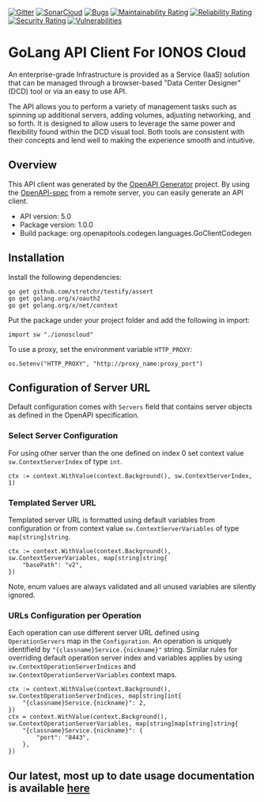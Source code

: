 [![Gitter](https://img.shields.io/gitter/room/ionos-cloud/sdk-general)](https://gitter.im/ionos-cloud/sdk-general)
[![SonarCloud](https://sonarcloud.io/images/project_badges/sonarcloud-orange.svg)](https://sonarcloud.io/dashboard?id=sdk-go)
[![Bugs](https://sonarcloud.io/api/project_badges/measure?project=sdk-go&metric=bugs&token=fb404d0cd27bc4bfd057afc86a3e76f1e4c2e340)](https://sonarcloud.io/dashboard?id=sdk-go)
[![Maintainability Rating](https://sonarcloud.io/api/project_badges/measure?project=sdk-go&metric=sqale_rating&token=fb404d0cd27bc4bfd057afc86a3e76f1e4c2e340)](https://sonarcloud.io/dashboard?id=sdk-go)
[![Reliability Rating](https://sonarcloud.io/api/project_badges/measure?project=sdk-go&metric=reliability_rating&token=fb404d0cd27bc4bfd057afc86a3e76f1e4c2e340)](https://sonarcloud.io/dashboard?id=sdk-go)
[![Security Rating](https://sonarcloud.io/api/project_badges/measure?project=sdk-go&metric=security_rating&token=fb404d0cd27bc4bfd057afc86a3e76f1e4c2e340)](https://sonarcloud.io/dashboard?id=sdk-go)
[![Vulnerabilities](https://sonarcloud.io/api/project_badges/measure?project=sdk-go&metric=vulnerabilities&token=fb404d0cd27bc4bfd057afc86a3e76f1e4c2e340)](https://sonarcloud.io/dashboard?id=sdk-go)

# GoLang API Client For IONOS Cloud

An enterprise-grade Infrastructure is provided as a Service (IaaS) solution that can be managed through a browser-based \"Data Center Designer\" (DCD) tool or via an easy to use API. 

The API allows you to perform a variety of management tasks such as spinning up additional servers, adding volumes, adjusting networking, and so forth. It is designed to allow users to leverage the same power and flexibility found within the DCD visual tool. Both tools are consistent with their concepts and lend well to making the experience smooth and intuitive.

## Overview
This API client was generated by the [OpenAPI Generator](https://openapi-generator.tech) project.  By using the [OpenAPI-spec](https://www.openapis.org/) from a remote server, you can easily generate an API client.

- API version: 5.0
- Package version: 1.0.0
- Build package: org.openapitools.codegen.languages.GoClientCodegen

## Installation

Install the following dependencies:

```shell
go get github.com/stretchr/testify/assert
go get golang.org/x/oauth2
go get golang.org/x/net/context
```

Put the package under your project folder and add the following in import:

```golang
import sw "./ionoscloud"
```

To use a proxy, set the environment variable `HTTP_PROXY`:

```golang
os.Setenv("HTTP_PROXY", "http://proxy_name:proxy_port")
```

## Configuration of Server URL

Default configuration comes with `Servers` field that contains server objects as defined in the OpenAPI specification.

### Select Server Configuration

For using other server than the one defined on index 0 set context value `sw.ContextServerIndex` of type `int`.

```golang
ctx := context.WithValue(context.Background(), sw.ContextServerIndex, 1)
```

### Templated Server URL

Templated server URL is formatted using default variables from configuration or from context value `sw.ContextServerVariables` of type `map[string]string`.

```golang
ctx := context.WithValue(context.Background(), sw.ContextServerVariables, map[string]string{
	"basePath": "v2",
})
```

Note, enum values are always validated and all unused variables are silently ignored.

### URLs Configuration per Operation

Each operation can use different server URL defined using `OperationServers` map in the `Configuration`.
An operation is uniquely identifield by `"{classname}Service.{nickname}"` string.
Similar rules for overriding default operation server index and variables applies by using `sw.ContextOperationServerIndices` and `sw.ContextOperationServerVariables` context maps.

```
ctx := context.WithValue(context.Background(), sw.ContextOperationServerIndices, map[string]int{
	"{classname}Service.{nickname}": 2,
})
ctx = context.WithValue(context.Background(), sw.ContextOperationServerVariables, map[string]map[string]string{
	"{classname}Service.{nickname}": {
		"port": "8443",
	},
})
```

## Our latest, most up to date usage documentation is available [here](https://docs.ionos.com/golang-sdk/)
